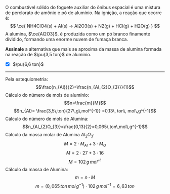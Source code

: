 O combustível sólido do foguete auxiliar do ônibus espacial é uma mistura de perclorato de amônio e pó de alumínio. Na ignição, a reação que ocorre é:
$$
    \ce{ NH4ClO4(s) + Al(s) -> Al2O3(s) + N2(g) + HCl(g) + H2O(g) }
$$
A alumina, $\ce{Al2O3}$, é produzida como um pó branco finamente dividido, formando uma enorme nuvem de fumaça branca.

**Assinale** a alternativa que mais se aproxima da massa de alumina formada na reação de $\pu{3,5 ton}$ de alumínio.

- [x] $\pu{6,6 ton}$

---

Pela estequiometria:
$$\frac{n_{Al}}{2}=\frac{n_{Al_{2}O_{3}}}{1}$$
Cálculo do número de mols de alumínio:
$$n=\frac{m}{M}$$
$$n_{Al}= \frac{3,5\,ton}{27\,g\,mol^{-1}} =0,13\, ton\, mol\,g^{-1}$$
Cálculo do número de mols de Alumina:
$$n_{Al_{2}O_{3}}=\frac{0,13}{2}=0,065\,ton\,mol\,g^{-1}$$
Cálculo da massa molar de Alumina $Al_{2}O_{3}$:
$$M=2\cdot M_{Al}+3\cdot M_{O}$$
$$M=2\cdot27+3\cdot16$$
$$M=102\,g\,mol^{-1}$$
Cálculo da massa de Alumina: 
$$m=n\cdot M$$
$$m=(0,065\,ton\,mol\,g^{-1})\cdot102\,g\,mol^{-1}=6,63\,ton$$

